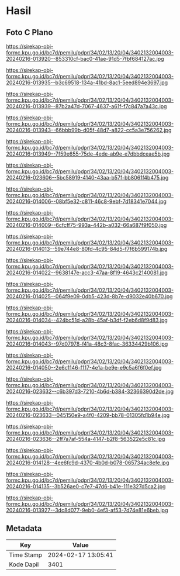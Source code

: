 # Hasil

## Foto C Plano

https://sirekap-obj-formc.kpu.go.id/bc7d/pemilu/pdpr/34/02/13/20/04/3402132004003-20240216-013920--853310cf-bac0-41ae-91d5-7fbf684127ac.jpg

https://sirekap-obj-formc.kpu.go.id/bc7d/pemilu/pdpr/34/02/13/20/04/3402132004003-20240216-013935--b3c69518-134a-41bd-8ac1-5eed894e3697.jpg

https://sirekap-obj-formc.kpu.go.id/bc7d/pemilu/pdpr/34/02/13/20/04/3402132004003-20240216-013939--87b2a47d-7067-4637-a61f-f7c847a7a43c.jpg

https://sirekap-obj-formc.kpu.go.id/bc7d/pemilu/pdpr/34/02/13/20/04/3402132004003-20240216-013943--66bbb99b-d05f-48d7-a822-cc5a3e756262.jpg

https://sirekap-obj-formc.kpu.go.id/bc7d/pemilu/pdpr/34/02/13/20/04/3402132004003-20240216-013949--7f59e655-75de-4ede-ab9e-e7dbbdceae5b.jpg

https://sirekap-obj-formc.kpu.go.id/bc7d/pemilu/pdpr/34/02/13/20/04/3402132004003-20240216-023606--5bc58919-4140-43aa-b57f-bb8061f4b475.jpg

https://sirekap-obj-formc.kpu.go.id/bc7d/pemilu/pdpr/34/02/13/20/04/3402132004003-20240216-014006--08bf5e32-c811-46c8-9ebf-7d18341e7044.jpg

https://sirekap-obj-formc.kpu.go.id/bc7d/pemilu/pdpr/34/02/13/20/04/3402132004003-20240216-014009--6cfcff75-993a-442b-a032-66a687f9f050.jpg

https://sirekap-obj-formc.kpu.go.id/bc7d/pemilu/pdpr/34/02/13/20/04/3402132004003-20240216-014013--59e744e8-80fd-4c95-84d5-f7f6b599174b.jpg

https://sirekap-obj-formc.kpu.go.id/bc7d/pemilu/pdpr/34/02/13/20/04/3402132004003-20240216-014022--9638147e-acc3-47aa-8f19-4643c2140081.jpg

https://sirekap-obj-formc.kpu.go.id/bc7d/pemilu/pdpr/34/02/13/20/04/3402132004003-20240216-014025--064f9e09-0db5-423d-8b7e-d9032e40b670.jpg

https://sirekap-obj-formc.kpu.go.id/bc7d/pemilu/pdpr/34/02/13/20/04/3402132004003-20240216-014034--424bc51d-a28b-45af-b3df-f2eb6d8f9d83.jpg

https://sirekap-obj-formc.kpu.go.id/bc7d/pemilu/pdpr/34/02/13/20/04/3402132004003-20240216-014043--97d07978-f41a-48c3-8fac-36334429b106.jpg

https://sirekap-obj-formc.kpu.go.id/bc7d/pemilu/pdpr/34/02/13/20/04/3402132004003-20240216-014050--2e6c1146-f117-4e1a-be9e-e9c5a6f6f0ef.jpg

https://sirekap-obj-formc.kpu.go.id/bc7d/pemilu/pdpr/34/02/13/20/04/3402132004003-20240216-023632--c6b397d3-7210-4b6d-b384-32366390d2de.jpg

https://sirekap-obj-formc.kpu.go.id/bc7d/pemilu/pdpr/34/02/13/20/04/3402132004003-20240216-023633--045150e9-a4f0-4209-bb78-01305fd1b94e.jpg

https://sirekap-obj-formc.kpu.go.id/bc7d/pemilu/pdpr/34/02/13/20/04/3402132004003-20240216-023636--2ff7a7af-554a-4147-b2f8-563522e5c81c.jpg

https://sirekap-obj-formc.kpu.go.id/bc7d/pemilu/pdpr/34/02/13/20/04/3402132004003-20240216-014128--4ee6fc9d-4370-4b0d-b078-065734ac8efe.jpg

https://sirekap-obj-formc.kpu.go.id/bc7d/pemilu/pdpr/34/02/13/20/04/3402132004003-20240216-014135--3b526ae0-c7e7-47d6-b41e-111e327d5ca2.jpg

https://sirekap-obj-formc.kpu.go.id/bc7d/pemilu/pdpr/34/02/13/20/04/3402132004003-20240216-013927--3dc8d077-9eb0-4ef3-af53-7d74e81e6beb.jpg


## Metadata

| Key        | Value               |
| ---------- | ------------------- |
| Time Stamp | 2024-02-17 13:05:41 |
| Kode Dapil | 3401                |



